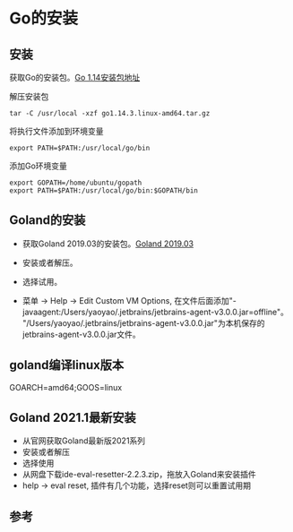 # Go的安装

## 安装

获取Go的安装包。[Go 1.14安装包地址](https://dl.google.com/go/go1.14.3.linux-amd64.tar.gz)

解压安装包
```
tar -C /usr/local -xzf go1.14.3.linux-amd64.tar.gz
```

将执行文件添加到环境变量
```
export PATH=$PATH:/usr/local/go/bin
```

添加Go环境变量
```
export GOPATH=/home/ubuntu/gopath
export PATH=$PATH:/usr/local/go/bin:$GOPATH/bin
```

## Goland的安装

+ 获取Goland 2019.03的安装包。[Goland 2019.03](https://www.jetbrains.com/go/download/other.html)

+ 安装或者解压。

+ 选择试用。

+ 菜单 -> Help -> Edit Custom VM Options, 在文件后面添加"-javaagent:/Users/yaoyao/.jetbrains/jetbrains-agent-v3.0.0.jar=offline"。
"/Users/yaoyao/.jetbrains/jetbrains-agent-v3.0.0.jar"为本机保存的jetbrains-agent-v3.0.0.jar文件。


## goland编译linux版本

GOARCH=amd64;GOOS=linux

## Goland 2021.1最新安装

+ 从官网获取Goland最新版2021系列
+ 安装或者解压
+ 选择使用
+ 从网盘下载ide-eval-resetter-2.2.3.zip，拖放入Goland来安装插件
+ help -> eval reset,  插件有几个功能，选择reset则可以重置试用期

## 参考